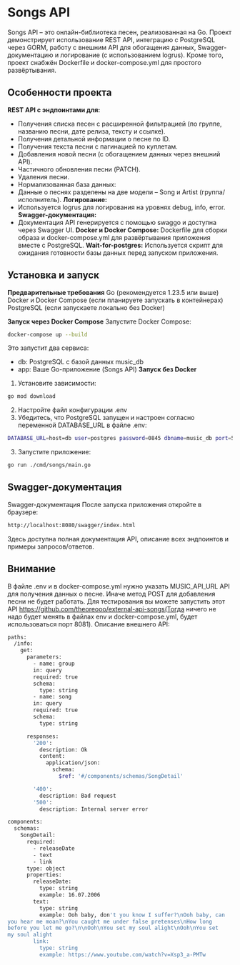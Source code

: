 # Songs API
Songs API – это онлайн-библиотека песен, реализованная на Go. Проект демонстрирует использование REST API, интеграцию с PostgreSQL через GORM, работу с внешним API для обогащения данных, Swagger-документацию и логирование (с использованием logrus). Кроме того, проект снабжён Dockerfile и docker-compose.yml для простого развёртывания.

## Особенности проекта
**REST API с эндпоинтами для:**
- Получения списка песен с расширенной фильтрацией (по группе, названию песни, дате релиза, тексту и ссылке).
- Получения детальной информации о песне по ID.
- Получения текста песни с пагинацией по куплетам.
- Добавления новой песни (с обогащением данных через внешний API).
- Частичного обновления песни (PATCH).
- Удаления песни.
- Нормализованная база данных:
- Данные о песнях разделены на две модели – Song и Artist (группа/исполнитель).
**Логирование:**
- Используется logrus для логирования на уровнях debug, info, error.
**Swagger-документация:**
- Документация API генерируется с помощью swaggo и доступна через Swagger UI.
**Docker и Docker Compose:**
Dockerfile для сборки образа и docker-compose.yml для развёртывания приложения вместе с PostgreSQL.
**Wait-for-postgres:**
Используется скрипт для ожидания готовности базы данных перед запуском приложения.

## Установка и запуск
**Предварительные требования**
Go (рекомендуется 1.23.5 или выше)
Docker и Docker Compose (если планируете запускать в контейнерах)
PostgreSQL (если запускаете локально без Docker)

**Запуск через Docker Compose**
Запустите Docker Compose:
```bash
docker-compose up --build
```
Это запустит два сервиса:

- db: PostgreSQL с базой данных music_db
- app: Ваше Go-приложение (Songs API)
**Запуск без Docker**
1. Установите зависимости:
```bash
go mod download
```
2. Настройте файл конфигурации .env
3. Убедитесь, что PostgreSQL запущен и настроен согласно переменной DATABASE_URL в файле .env:
```bash
DATABASE_URL=host=db user=postgres password=0845 dbname=music_db port=5432 sslmode=disable TimeZone=Europe/Moscow
```
3. Запустите приложение:
```bash
go run ./cmd/songs/main.go
```
## Swagger-документация
Swagger-документация
После запуска приложения откройте в браузере:
```bash
http://localhost:8080/swagger/index.html
```
Здесь доступна полная документация API, описание всех эндпоинтов и примеры запросов/ответов.
## Внимание
В файле .env и в docker-compose.yml нужно указать MUSIC_API_URL API для получения данных о песне. Иначе метод POST для добавления песни не будет работать.
Для тестирования вы можете запустить этот API https://github.com/theoreooo/external-api-songs(Тогда ничего не надо будет менять в файлах env и docker-compose.yml, будет использоваться порт 8081).
Описание внешнего API:
```bash
paths:
  /info:
    get:
      parameters:
        - name: group
        in: query
        required: true
        schema:
          type: string
        - name: song
        in: query
        required: true
        schema:
          type: string

      responses:
        '200':
          description: Ok
          content:
            application/json:
              schema:
                $ref: '#/components/schemas/SongDetail'

        '400':
          description: Bad request
        '500':
          description: Internal server error

components:
  schemas:
    SongDetail:
      required:
        - releaseDate
        - text
        - link
      type: object
      properties:
        releaseDate:
          type: string
          example: 16.07.2006
        text:
          type: string
          example: Ooh baby, don't you know I suffer?\nOoh baby, can
you hear me moan?\nYou caught me under false pretenses\nHow long
before you let me go?\n\nOoh\nYou set my soul alight\nOoh\nYou set
my soul alight
        link:
          type: string
          example: https://www.youtube.com/watch?v=Xsp3_a-PMTw
```
